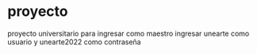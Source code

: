 # proyecto
proyecto universitario
para ingresar como maestro ingresar unearte como usuario y unearte2022 como contraseña
